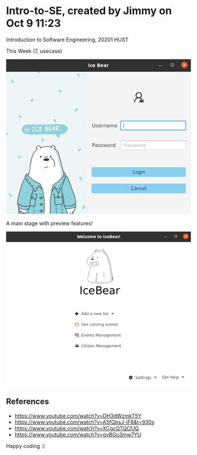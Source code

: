 # Intro-to-SE, created by Jimmy on Oct 9 11:23

Introduction to Software Engineering, 20201 HUST

This Week (7, usecase)

![Preview image](/Preview%20Images/Login.png)

A main stage with preview features!

![Preview image](/Preview%20Images/Main.png) 

## References

  - https://www.youtube.com/watch?v=DH3dWzmkT5Y
  - https://www.youtube.com/watch?v=A5fQbsJ-iF8&t=930s
  - https://www.youtube.com/watch?v=XCgcQTQCfJQ
  - https://www.youtube.com/watch?v=gvBGu3mw7YU
  
Happy coding :)
